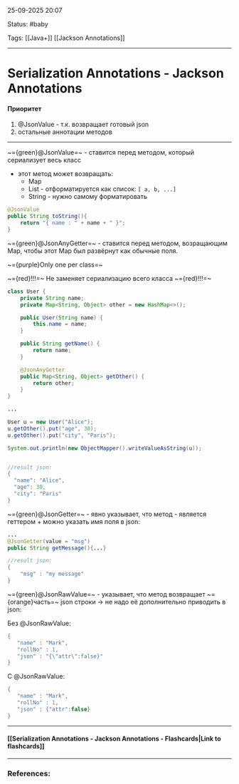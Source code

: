 
25-09-2025 20:07

Status: #baby

Tags: [[Java+]] [[Jackson Annotations]]

---
# Serialization Annotations - Jackson Annotations

#### Приоритет

1. @JsonValue - т.к. возвращает готовый json
2. остальные аннотации методов


---



~={green}@JsonValue=~ - ставится перед методом, который сериализует весь класс
- этот метод может возвращать:
	- Map 
	- List - отформатируется как список: `[ a, b, ...]`
	- String - нужно самому форматировать
 ```java
 @JsonValue 
 public String toString(){ 
	 return "{ name : " + name + " }"; 
 }
 ```



~={green}@JsonAnyGetter=~ - ставится перед методом, возращающим Map, чтобы этот Map был развёрнут как обычные поля.

~={purple}Only one per class=~

~={red}!!!=~ Не заменяет сериализацию всего класса ~={red}!!!=~

```java
class User {
    private String name;
    private Map<String, Object> other = new HashMap<>();

    public User(String name) {
        this.name = name;
    }

    public String getName() {
        return name;
    }

    @JsonAnyGetter
    public Map<String, Object> getOther() {
        return other;
    }
}

...

User u = new User("Alice");
u.getOther().put("age", 30);
u.getOther().put("city", "Paris");

System.out.println(new ObjectMapper().writeValueAsString(u));


//result json:
{
  "name": "Alice",
  "age": 30,
  "city": "Paris"
}
```
	
	
	
~={green}@JsonGetter=~ - явно указывает, что метод - является геттером
	+ можно указать имя поля в json:
```java
...
@JsonGetter(value = "msg")
public String getMessage(){...}

//result json:
{
	"msg" : "my message"
}
```


~={green}@JsonRawValue=~ - указывает, что метод возвращает ~={orange}часть=~ json строки -> не надо её дополнительно приводить в json:

Без @JsonRawValue:
```java
{ 
   "name" : "Mark", 
   "rollNo" : 1, 
   "json" : "{\"attr\":false}" 
}
```

С @JsonRawValue:
```java
{ 
   "name" : "Mark", 
   "rollNo" : 1, 
   "json" : {"attr":false} 
}
```

----
#### [[Serialization Annotations - Jackson Annotations - Flashcards|Link to flashcards]]



---
### References:

